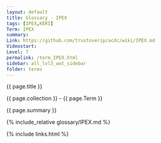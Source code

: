 ```yaml
---
layout: default
title: Glossary - IPEX
tags: [IPEX,KERI]
Term: IPEX
summary: 
Link: https://github.com/trustoverip/acdc/wiki/IPEX.md
Videostart: 
Level: 7
permalink: /term_IPEX.html
sidebar: all_lvl3_wot_sidebar
folder: terms
---
```


{{ page.title }}

{{ page.collection }} - {{ page.Term }}

   {{ page.summary }}

{% include_relative glossary/IPEX.md %}

 {% include links.html %} 
